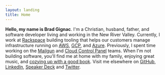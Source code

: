 ```yaml
---
layout: landing
title: Home
---
```


**Hello, my name is Brad Gignac**. I'm a Christian, husband, father, and software
developer living and working in the New River Valley. Currently, I work at
[Rackspace](https://www.rackspace.com) building tooling that helps our customers manage infrastructure running on [AWS](https://www.rackspace.com/managed-aws), [GCP](https://www.rackspace.com/managed-google-cloud), and [Azure](https://www.rackspace.com/microsoft/managed-azure-cloud). Previously, I spent time working on the [Mailgun](http://mailgun.com) and [Cloud Control Panel](https://mycloud.rackspace.com) teams. When I'm not building software, you'll find me at home with my family,
enjoying great music, and [cozying up with a good book](/reading-list). Visit me
elsewhere on [GitHub](https://github.com/bradgignac), [LinkedIn](https://linkedin.com/in/bradgignac),
[Speaker Deck](https://speakerdeck.com/bradgignac) and [Twitter](https://twitter.com/bradgignac).
